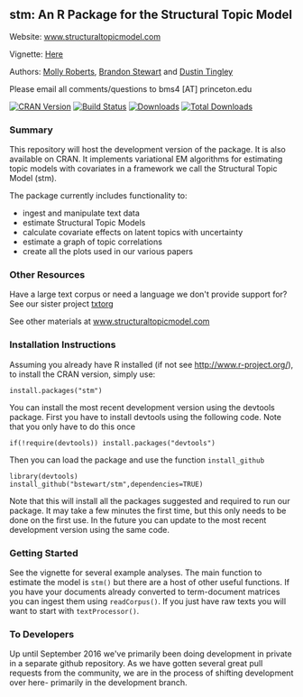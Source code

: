 ## stm: An R Package for the Structural Topic Model

Website: www.structuraltopicmodel.com

Vignette: [Here](https://github.com/bstewart/stm/blob/master/inst/doc/stmVignette.pdf?raw=true)

Authors: [Molly Roberts](http://margaretroberts.net), [Brandon Stewart](http://brandonstewart.org) and [Dustin Tingley](http://scholar.harvard.edu/dtingley)

Please email all comments/questions to bms4 [AT] princeton.edu

[![CRAN Version](http://www.r-pkg.org/badges/version/stm)](https://CRAN.R-project.org/package=stm)
[![Build Status](https://travis-ci.org/bstewart/stm.png?branch=master)](https://travis-ci.org/bstewart/stm)
[![Downloads](http://cranlogs.r-pkg.org/badges/stm)](http://cran.rstudio.com/web/packages/stm/index.html)
[![Total Downloads](http://cranlogs.r-pkg.org/badges/grand-total/stm?color=orange)](http://cran.rstudio.com/web/packages/stm/index.html)

### Summary

This repository will host the development version of the package.  It is also available on CRAN. It implements variational EM algorithms for estimating topic models with covariates in a framework we call the Structural Topic Model (stm). 

The package currently includes functionality to:
* ingest and manipulate text data
* estimate Structural Topic Models
* calculate covariate effects on latent topics with uncertainty
* estimate a graph of topic correlations
* create all the plots used in our various papers

### Other Resources

Have a large text corpus or need a language we don't provide support for?  See our sister project [txtorg](http://txtorg.org)

See other materials at www.structuraltopicmodel.com

### Installation Instructions
Assuming you already have R installed (if not see http://www.r-project.org/),
to install the CRAN version, simply use:
```
install.packages("stm")
```
You can install the most recent development version using the devtools package.  First you have 
to install devtools using the following code.  Note that you only have to do this once
```  
if(!require(devtools)) install.packages("devtools")
```   
Then you can load the package and use the function `install_github`

```
library(devtools)
install_github("bstewart/stm",dependencies=TRUE)
```

Note that this will install all the packages suggested and required to run our package.  It may take a few minutes the first time, but this only needs to be done on the first use.  In the future you can update to the most recent development version using the same code. 

### Getting Started
See the vignette for several example analyses.  The main function to estimate the model is `stm()` but there are a host of other useful functions.  If you have your documents already converted to term-document matrices you can ingest them using `readCorpus()`.  If you just have raw texts you will want to start with `textProcessor()`.

### To Developers
Up until September 2016 we've primarily been doing development in private in a separate github repository.  As we have gotten several great pull requests from the community, we are in the process of shifting development over here- primarily in the development branch.
